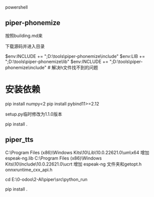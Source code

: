 powershell

## piper-phonemize

按照building.md来

下载源码并进入目录

$env:INCLUDE += ";D:\tools\piper-phonemize\include"
$env:LIB += ";D:\tools\piper-phonemize\lib"
$env:INCLUDE += ";D:\tools\piper-phonemize\include" # 解决h文件找不到的问题
# 安装依赖
pip install numpy<2
pip install pybind11>=2.12

setup.py临时修改为1.1.0版本

pip install .

## piper_tts
C:\Program Files (x86)\Windows Kits\10\Lib\10.0.22621.0\um\x64  增加espeak-ng.lib
C:\Program Files (x86)\Windows Kits\10\Include\10.0.22621.0\ucrt 增加 espeak-ng 文件夹和getopt.h onnxruntime_cxx_api.h


cd E:\0-odoo\2-AI\piper\src\python_run

pip install .